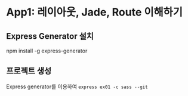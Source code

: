 # App1: 레이아웃, Jade, Route 이해하기

## Express Generator 설치
npm install -g express-generator

## 프로젝트 생성
Express generator를 이용하여
```express ex01 -c sass --git```
